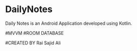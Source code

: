 # DailyNotes
Daily Notes is an Android Application developed using Kotlin.

#MVVM
#ROOM DATABASE

#CREATED BY Rai Sajid Ali
